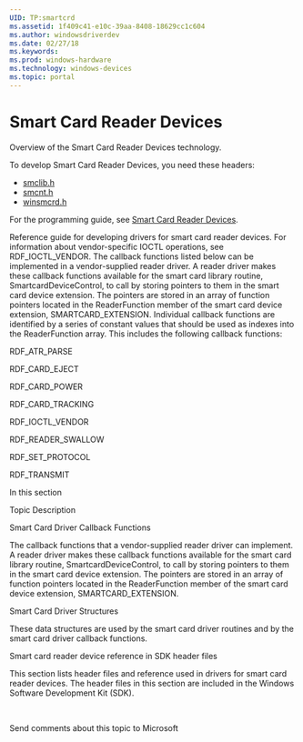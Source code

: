 ```yaml
---
UID: TP:smartcrd
ms.assetid: 1f409c41-e10c-39aa-8408-18629cc1c604
ms.author: windowsdriverdev
ms.date: 02/27/18
ms.keywords: 
ms.prod: windows-hardware
ms.technology: windows-devices
ms.topic: portal
---
```


# Smart Card Reader Devices


Overview of the Smart Card Reader Devices technology.

To develop Smart Card Reader Devices, you need these headers:

 * [smclib.h](..\smclib\index.md)
 * [smcnt.h](..\smcnt\index.md)
 * [winsmcrd.h](..\winsmcrd\index.md)

For the programming guide, see [Smart Card Reader Devices](===404===https://docs.microsoft.com/en-us/windows-hardware/drivers/smartcrd).

Reference guide for developing drivers for smart card reader devices. For information about vendor-specific IOCTL operations, see RDF_IOCTL_VENDOR. 
The callback functions listed below can be implemented in a  vendor-supplied reader driver. A reader driver makes these callback functions available for the smart card library routine, SmartcardDeviceControl, to call by storing pointers to them in the smart card device extension. The pointers are stored in an array of function pointers located in the ReaderFunction member of the smart card device extension, SMARTCARD_EXTENSION. 
Individual callback functions are identified by a series of constant values that should be used as indexes into the ReaderFunction array. This includes the following callback functions:


RDF_ATR_PARSE




RDF_CARD_EJECT




RDF_CARD_POWER




RDF_CARD_TRACKING




RDF_IOCTL_VENDOR




RDF_READER_SWALLOW




RDF_SET_PROTOCOL




RDF_TRANSMIT




In this section


Topic
Description




Smart Card Driver Callback Functions



The callback functions that a vendor-supplied reader driver can implement. A reader driver makes these callback functions available for the smart card library routine, SmartcardDeviceControl, to call by storing pointers to them in the smart card device extension. The pointers are stored in an array of function pointers located in the ReaderFunction member of the smart card device extension, SMARTCARD_EXTENSION. 





Smart Card Driver Structures



These data structures are used by the smart card driver  routines and by the smart card driver callback functions.





Smart card reader device reference in SDK header files



This section lists header files and reference used in drivers for smart card reader devices. The header files in this section are included in the Windows Software Development Kit (SDK).



 


Send comments about this topic to Microsoft

